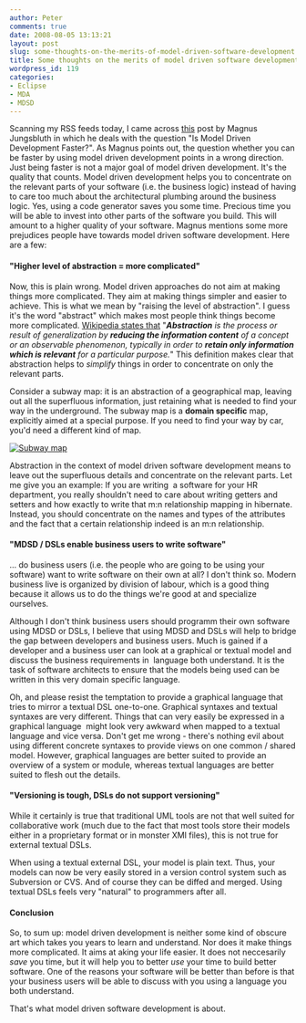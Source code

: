 ```yaml
---
author: Peter
comments: true
date: 2008-08-05 13:13:21
layout: post
slug: some-thoughts-on-the-merits-of-model-driven-software-development
title: Some thoughts on the merits of model driven software development
wordpress_id: 119
categories:
- Eclipse
- MDA
- MDSD
---
```


Scanning my RSS feeds today, I came across [this](http://katastrophos.net/magnus/blog/2008/08/03/is-model-driven-development-faster/) post by Magnus Jungsbluth in which he deals with the question "Is Model Driven Development Faster?".  As Magnus points out, the question whether you can be faster by using model driven development points in a wrong direction. Just being faster is not a major goal of model driven development. It's the quality that counts. Model driven development helps you to concentrate on the relevant parts of your software (i.e. the business logic) instead of having to care too much about the architectural plumbing around the business logic. Yes, using a code generator saves you some time. Precious time you will be able to invest into other parts of the software you build. This will amount to a higher quality of your software.  Magnus mentions some more prejudices people have towards model driven software development. Here are a few:


#### "Higher level of abstraction = more complicated"


Now, this is plain wrong. Model driven approaches do not aim at making things more complicated. They aim at making things simpler and easier to achieve. This is what we mean by "raising the level of abstraction". I guess it's the word "abstract" which makes most people think things become more complicated.  [Wikipedia states that](http://en.wikipedia.org/wiki/Abstraction) "_**Abstraction** is the process or result of generalization by **reducing the information content** of a concept or an observable phenomenon, typically in order to **retain only information which is relevant** for a particular purpose._" This definition makes clear that abstraction helps to _simplify_ things in order to concentrate on only the relevant parts.

Consider a subway map: it is an abstraction of a geographical map, leaving out all the superfluous information, just retaining what is needed to find your way in the underground. The subway map is a **domain specific** map, explicitly aimed at a special purpose. If you need to find your way by car, you'd need a different kind of map.

[![Subway map](http://www.peterfriese.de/wp-content/subway.png)](http://www.peterfriese.de/wp-content/subway.png)

Abstraction in the context of model driven software development means to leave out the superfluous details and concentrate on the relevant parts. Let me give you an example: If you are writing  a software for your HR department, you really shouldn't need to care about writing getters and setters and how exactly to write that m:n relationship mapping in hibernate. Instead, you should concentrate on the names and types of the attributes and the fact that a certain relationship indeed is an m:n relationship.


#### "MDSD / DSLs enable business users to write software"


... do business users (i.e. the people who are going to be using your software) want to write software on their own at all? I don't think so. Modern business live is organized by division of labour, which is a good thing because it allows us to do the things we're good at and specialize ourselves.

Although I don't think business users should programm their own software using MDSD or DSLs, I believe that using MDSD and DSLs will help to bridge the gap between developers and business users. Much is gained if a developer and a business user can look at a graphical or textual model and discuss the business requirements in  language both understand. It is the task of software architects to ensure that the models being used can be written in this very domain specific language.

Oh, and please resist the temptation to provide a graphical language that tries to mirror a textual DSL one-to-one. Graphical syntaxes and textual syntaxes are very different. Things that can very easily be expressed in a graphical language  might look very awkward when mapped to a textual language and vice versa. Don't get me wrong - there's nothing evil about using different concrete syntaxes to provide views on one common / shared model. However, graphical languages are better suited to provide an overview of a system or module, whereas textual languages are better suited to flesh out the details.


#### "Versioning is tough, DSLs do not support versioning"


While it certainly is true that traditional UML tools are not that well suited for collaborative work (much due to the fact that most tools store their models either in a proprietary format or in monster XMI files), this is not true for external textual DSLs.

When using a textual external DSL, your model is plain text. Thus, your models can now be very easily stored in a version control system such as Subversion or CVS. And of course they can be diffed and merged. Using textual DSLs feels very "natural" to programmers after all.


#### Conclusion


So, to sum up: model driven development is neither some kind of obscure art which takes you years to learn and understand. Nor does it make things more complicated. It aims at aking your life easier. It does not neccesarily _save_ you time, but it will help you to better _use_ your time to build better software. One of the reasons your software will be better than before is that your business users will be able to discuss with you using a language you both understand.

That's what model driven software development is about.
